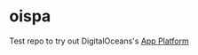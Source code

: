 # oispa
Test repo to try out DigitalOceans's [App Platform](https://www.digitalocean.com/products/app-platform/)